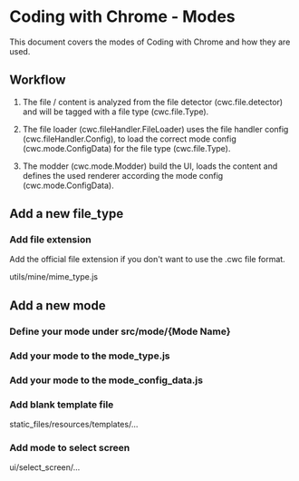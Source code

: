 Coding with Chrome - Modes
==========================

This document covers the modes of Coding with Chrome and how they are used.

Workflow
---------

1. The file / content is analyzed from the file detector (cwc.file.detector)
   and will be tagged with a file type (cwc.file.Type).

2. The file loader (cwc.fileHandler.FileLoader) uses the file handler config
   (cwc.fileHandler.Config), to load the correct mode config (cwc.mode.ConfigData)
   for the file type (cwc.file.Type).

3. The modder (cwc.mode.Modder) build the UI, loads the content and
   defines the used renderer according the mode config (cwc.mode.ConfigData).

Add a new file_type
--------------------

### Add file extension

Add the official file extension if you don't want to use the .cwc file format.

utils/mine/mime_type.js

Add a new mode
---------------

### Define your mode under src/mode/{Mode Name}

### Add your mode to the mode_type.js

### Add your mode to the mode_config_data.js

### Add blank template file

static_files/resources/templates/...

### Add mode to select screen

ui/select_screen/...
